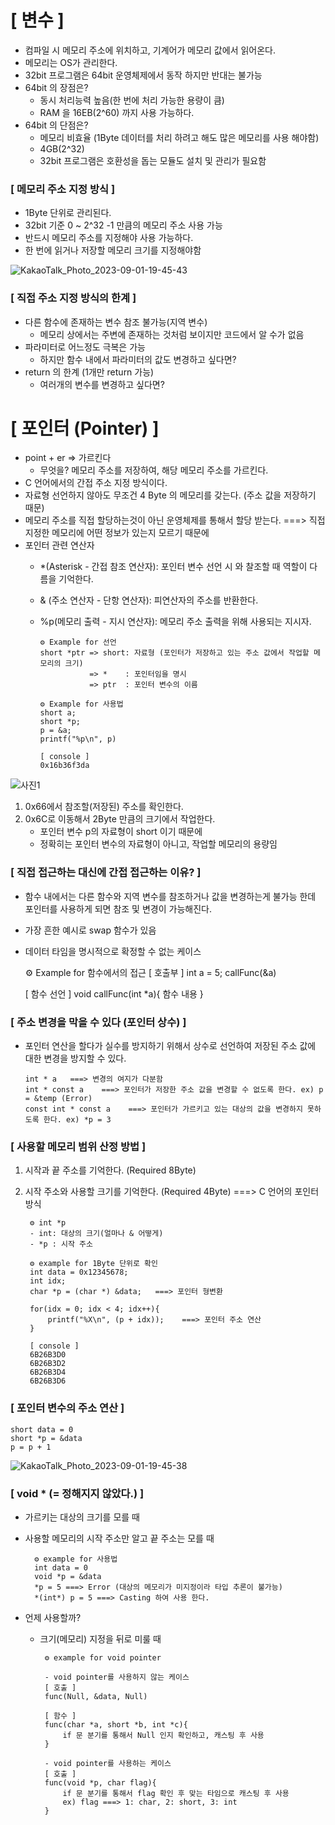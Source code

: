 # **[ 변수 ]**
- 컴파일 시 메모리 주소에 위치하고, 기계어가 메모리 값에서 읽어온다.
- 메모리는 OS가 관리한다.
- 32bit 프로그램은 64bit 운영체제에서 동작 하지만 반대는 불가능
- 64bit 의 장점은?
    - 동시 처리능력 높음(한 번에 처리 가능한 용량이 큼)
    - RAM 을 16EB(2^60) 까지 사용 가능하다.
- 64bit 의 단점은?
    - 메모리 비효율 (1Byte 데이터를 처리 하려고 해도 많은 메모리를 사용 해야함)
    - 4GB(2^32)
    - 32bit 프로그램은 호환성을 돕는 모듈도 설치 및 관리가 필요함

### **[ 메모리 주소 지정 방식 ]**
- 1Byte 단위로 관리된다.
- 32bit 기준 0 ~ 2^32 -1 만큼의 메모리 주소 사용 가능
- 반드시 메모리 주소를 지정해야 사용 가능하다.
- 한 번에 읽거나 저장할 메모리 크기를 지정해야함

![KakaoTalk_Photo_2023-09-01-19-45-43](https://github.com/nashs789/JGAlgo/assets/59809278/a5d857d3-1626-430e-80e3-39c585ecc5c3)

### **[ 직접 주소 지정 방식의 한계 ]**
- 다른 함수에 존재하는 변수 참조 불가능(지역 변수)
    - 메모리 상에서는 주변에 존재하는 것처럼 보이지만 코드에서 알 수가 없음
- 파라미터로 어느정도 극복은 가능
    - 하지만 함수 내에서 파라미터의 값도 변경하고 싶다면?
- return 의 한계 (1개만 return 가능)
    - 여러개의 변수를 변경하고 싶다면?

# **[ 포인터 (Pointer) ]**
- point + er => 가르킨다
    - 무엇을? 메모리 주소를 저장하여, 해당 메모리 주소를 가르킨다.
- C 언어에서의 간접 주소 지정 방식이다.
- 자료형 선언하지 않아도 무조건 4 Byte 의 메모리를 갖는다. (주소 값을 저장하기 때문)
- 메모리 주소를 직접 할당하는것이 아닌 운영체제를 통해서 할당 받는다. ===> 직접 지정한 메모리에 어떤 정보가 있는지 모르기 때문에 
- 포인터 관련 연산자
  - *(Asterisk - 간접 참조 연산자): 포인터 변수 선언 시 와 찰조할 때 역할이 다름을 기억한다.
  - & (주소 연산자 - 단항 연산자): 피연산자의 주소를 반환한다.
  - %p(메모리 출력 - 지시 연산자): 메모리 주소 출력을 위해 사용되는 지시자.

        ⚙︎ Example for 선언
        short *ptr => short: 자료형 (포인터가 저장하고 있는 주소 값에서 작업할 메모리의 크기)
                   => *    : 포인터임을 명시
                   => ptr  : 포인터 변수의 이름

        ⚙︎ Example for 사용법
        short a;
        short *p;
        p = &a;
        printf("%p\n", p)

        [ console ]
        0x16b36f3da

![사진1](https://github.com/nashs789/JGAlgo/assets/59809278/6120afe7-3464-4b3b-a70e-a635d793b729)

1. 0x66에서 참조할(저장된) 주소를 확인한다.
2. 0x6C로 이동해서 2Byte 만큼의 크기에서 작업한다.
    - 포인터 변수 p의 자료형이 short 이기 때문에
    - 정확히는 포인터 변수의 자료형이 아니고, 작업할 메모리의 용량임

### **[ 직접 접근하는 대신에 간접 접근하는 이유? ]**
- 함수 내에서는 다른 함수와 지역 변수를 참조하거나 값을 변경하는게 불가능 한데 포인터를 사용하게 되면 참조 및 변경이 가능해진다.
- 가장 흔한 예시로 swap 함수가 있음
- 데이터 타임을 명시적으로 확정할 수 없는 케이스


    ⚙︎ Example for 함수에서의 접근
    [ 호출부 ]
    int a = 5;
    callFunc(&a)

    [ 함수 선언 ]
    void callFunc(int *a){
        함수 내용
    }

### **[ 주소 변경을 막을 수 있다 (포인터 상수) ]**
- 포인터 연산을 할다가 실수를 방지하기 위해서 상수로 선언하여 저장된 주소 값에 대한 변경을 방지할 수 있다.

      int * a   ===> 변경의 여지가 다분함
      int * const a    ===> 포인터가 저장한 주소 값을 변경할 수 없도록 한다. ex) p = &temp (Error)
      const int * const a    ===> 포인터가 가르키고 있는 대상의 값을 변경하지 못하도록 한다. ex) *p = 3

### **[ 사용할 메모리 범위 산정 방법 ]**
1. 시작과 끝 주소를 기억한다. (Required 8Byte)
2. 시작 주소와 사용할 크기를 기억한다. (Required 4Byte) ===> C 언어의 포인터 방식

        ⚙︎ int *p
        - int: 대상의 크기(얼마나 & 어떻게)
        - *p : 시작 주소
        
        ⚙ example for 1Byte 단위로 확인
        int data = 0x12345678;
        int idx;
        char *p = (char *) &data;   ===> 포인터 형변환
     
        for(idx = 0; idx < 4; idx++){
            printf("%X\n", (p + idx));    ===> 포인터 주소 연산
        }

        [ console ] 
        6B26B3D0
        6B26B3D2
        6B26B3D4
        6B26B3D6
        
### **[ 포인터 변수의 주소 연산 ]**

    short data = 0
    short *p = &data
    p = p + 1

![KakaoTalk_Photo_2023-09-01-19-45-38](https://github.com/nashs789/JGAlgo/assets/59809278/5091b6fb-bfee-4d74-ae5d-b6d96c0bd491)

### **[ void * (= 정해지지 않았다.) ]**
- 가르키는 대상의 크기를 모를 때
- 사용할 메모리의 시작 주소만 알고 끝 주소는 모를 때
  
        ⚙ example for 사용법
        int data = 0
        void *p = &data
        *p = 5 ===> Error (대상의 메모리가 미지정이라 타입 추론이 불가능)
        *(int*) p = 5 ===> Casting 하여 사용 한다.
        

- 언제 사용할까?
    - 크기(메모리) 지정을 뒤로 미룰 때
    
           ⚙︎ example for void pointer
           
           - void pointer를 사용하지 않는 케이스
           [ 호출 ]
           func(Null, &data, Null)         

           [ 함수 ]
           func(char *a, short *b, int *c){
               if 문 분기를 통해서 Null 인지 확인하고, 캐스팅 후 사용 
           }
    
           - void pointer를 사용하는 케이스
           [ 호출 ]
           func(void *p, char flag){
               if 문 분기를 통해서 flag 확인 후 맞는 타임으로 캐스팅 후 사용
               ex) flag ===> 1: char, 2: short, 3: int 
           }          
